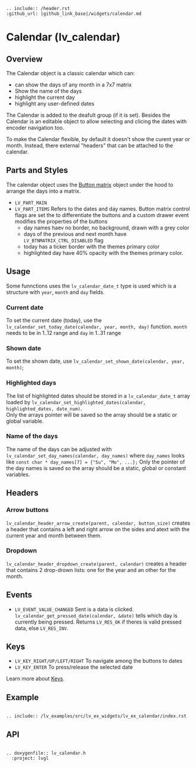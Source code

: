 ```eval_rst
.. include:: /header.rst 
:github_url: |github_link_base|/widgets/calendar.md
```
# Calendar (lv_calendar)

## Overview

The Calendar object is a classic calendar which can:
- can show the days of any month in a 7x7 matrix 
- Show the name of the days 
- highlight the current day
- highlight any user-defined dates

The Calendar is added to the deafult group (if it is set). Besides the Calendar is an editable object to allow selecting and clicing the dates with encoder navigation too.

To make the Calendar flexible, by default it doesn't show the curent year or month. Instead, there external "headers" that can be attached to the calendar.

## Parts and Styles
The calendar object uses the [Button matrix](/widgets/btnmatrix) object under the hood to arrange the days into a matrix.
- `LV_PART_MAIN`
- `LV_PART_ITEMS` Refers to the dates and day names. Button matrix control flags are set the to differentiate the buttons and a custom drawer event modifies the properties of the buttons
   - day names haev no border, no background, drawn with a grey color
   - days of the previous and next month have `LV_BTNMATRIX_CTRL_DISABLED` flag
   - today has a ticker border with the themes primary color
   - highlighted day have 40% opacity with the themes primary color.

## Usage

Some funnctions uses  the `lv_calendar_date_t` type is used which is a structure with `year`, `month` and `day` fields.

### Current date
To set the current date (today), use the `lv_calendar_set_today_date(calendar, year, month, day)` function. `month` needs to be in 1..12 range and `day` in 1..31 range

### Shown date
To set the shown date, use `lv_calendar_set_shown_date(calendar, year, month)`;

### Highlighted days

The list of highlighted dates should be stored in a `lv_calendar_date_t` array loaded by `lv_calendar_set_highlighted_dates(calendar, highlighted_dates, date_num)`.  
Only the arrays pointer will be saved so the array should be a static or global variable.

### Name of the days
The name of the days can be adjusted with `lv_calendar_set_day_names(calendar, day_names)` where `day_names` looks like `const char * day_names[7] = {"Su", "Mo", ...};`
Only the pointer of the day names is saved  so the array should be a static, global or constant variables.

## Headers

### Arrow buttons

`lv_calendar_header_arrow_create(parent, calendar, button_size)` creates a header that contains a left and right arrow on the sides and atext with the current year and month between them.

### Dropdown
`lv_calendar_header_dropdown_create(parent, calendar)` creates a header that contains 2 drop-drown lists: one for the year and an other for the month.
 
## Events
- `LV_EVENT_VALUE_CHANGED` Sent is a data is clicked. `lv_calendar_get_pressed_date(calendar, &date)` tells which day is currently being pressed. Returns `LV_RES_OK` if theres is valid pressed data, else `LV_RES_INV`. 

## Keys
- `LV_KEY_RIGHT/UP/LEFT/RIGHT` To navigate among the buttons to dates
- `LV_KEY_ENTER` To press/release the selected date

Learn more about [Keys](/overview/indev).

## Example

```eval_rst

.. include:: /lv_examples/src/lv_ex_widgets/lv_ex_calendar/index.rst

```

## API

```eval_rst

.. doxygenfile:: lv_calendar.h
  :project: lvgl

```
